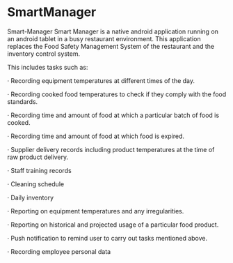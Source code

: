 # SmartManager
Smart-Manager
Smart Manager is a native android application running on an android tablet in a busy restaurant environment. 
This application replaces the Food Safety Management System of the restaurant and the inventory control system.

This includes tasks such as:

· Recording equipment temperatures at different times of the day.

· Recording cooked food temperatures to check if they comply with the food standards.

· Recording time and amount of food at which a particular batch of food is cooked.

· Recording time and amount of food at which food is expired.

· Supplier delivery records including product temperatures at the time of raw product delivery.

· Staff training records

· Cleaning schedule

· Daily inventory

· Reporting on equipment temperatures and any irregularities.

· Reporting on historical and projected usage of a particular food product.

· Push notification to remind user to carry out tasks mentioned above.

· Recording employee personal data
